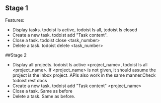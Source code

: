 ## Stage 1

Features:

- Display tasks. todoist ls active, todoist ls all, todoist ls closed
- Create a new task. todoist add "Task content".
- Close a task. todoist close <task_number>
- Delete a task. todoist delete <task_number>

##Stage 2

- Display all projects. todoist ls active <project_name>, todoist ls all <project_name>. If <project_name> is not given, it should assume the project is the inbox project. APIs also work in the same manner.Check todoist rest docs
- Create a new task. todoist add "Task content" <project_name>
- Close a task. Same as before
- Delete a task. Same as before.